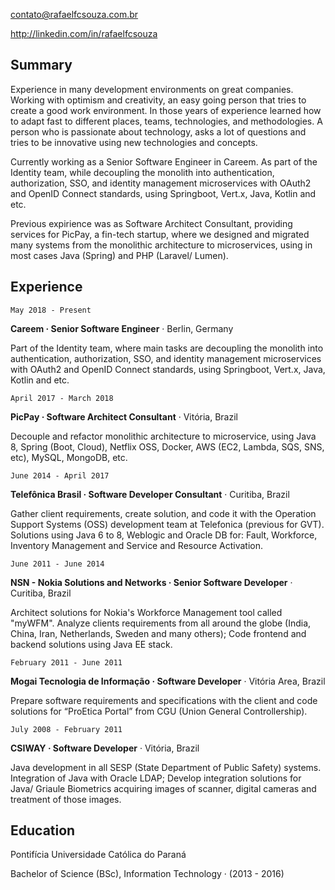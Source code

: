 <contato@rafaelfcsouza.com.br>

<http://linkedin.com/in/rafaelfcsouza>

## Summary

Experience in many development environments on great companies. Working with optimism and creativity, an easy going person that tries to create a good work environment. In those years of experience learned how to adapt fast to different places, teams, technologies, and methodologies. A person who is passionate about technology, asks a lot of questions and tries to be innovative using new technologies and concepts.

Currently working as a Senior Software Engineer in Careem. As part of the Identity team, while decoupling the monolith into authentication, authorization, SSO, and identity management microservices with OAuth2 and OpenID Connect standards, using Springboot, Vert.x, Java, Kotlin and etc.

Previous expirience was as Software Architect Consultant, providing services for PicPay, a fin-tech startup, where we designed and migrated many systems from the monolithic architecture to microservices, using in most cases Java (Spring) and PHP (Laravel/ Lumen).

## Experience

`May 2018 - Present`

**Careem · Senior Software Engineer** · Berlin, Germany

Part of the Identity team, where main tasks are decoupling the monolith into authentication, authorization, SSO, and identity management microservices with OAuth2 and OpenID Connect standards, using Springboot, Vert.x, Java, Kotlin and etc.

`April 2017 - March 2018`

**PicPay · Software Architect Consultant** · Vitória, Brazil

Decouple and refactor monolithic architecture to microservice, using Java 8, Spring (Boot, Cloud), Netflix OSS, Docker, AWS (EC2, Lambda, SQS, SNS, etc), MySQL, MongoDB, etc.

`June 2014 - April 2017`

**Telefônica Brasil · Software Developer Consultant** · Curitiba, Brazil

Gather client requirements, create solution, and code it with the Operation Support Systems (OSS) development team at Telefonica (previous for GVT). Solutions using Java 6 to 8, Weblogic and Oracle DB for: Fault, Workforce, Inventory Management and Service and Resource Activation.

`June 2011 - June 2014`

**NSN - Nokia Solutions and Networks · Senior Software Developer** · Curitiba, Brazil

Architect solutions for Nokia's Workforce Management tool called "myWFM". Analyze clients requirements from all around the globe (India, China, Iran, Netherlands, Sweden and many others); Code frontend and backend solutions using Java EE stack.

`February 2011 - June 2011`

**Mogai Tecnologia de Informação · Software Developer** · Vitória Area, Brazil

Prepare software requirements and specifications with the client and code solutions for “ProEtica Portal” from CGU (Union General Controllership).

`July 2008 - February 2011`

**CSIWAY · Software Developer** · Vitória, Brazil

Java development in all SESP (State Department of Public Safety) systems. Integration of Java with Oracle LDAP; Develop integration solutions for Java/ Griaule Biometrics acquiring images of scanner, digital cameras and treatment of those images.

## Education

Pontifícia Universidade Católica do Paraná

Bachelor of Science (BSc), Information Technology · (2013 - 2016)
